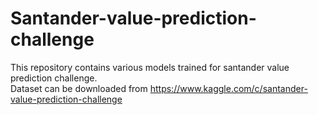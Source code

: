 # Santander-value-prediction-challenge
This repository contains various models trained for santander value prediction challenge. <br>
Dataset can be downloaded from https://www.kaggle.com/c/santander-value-prediction-challenge

